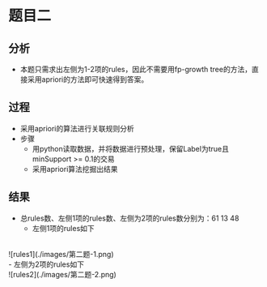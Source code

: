 # 题目二

## 分析
- 本题只需求出左侧为1-2项的rules，因此不需要用fp-growth tree的方法，直接采用apriori的方法即可快速得到答案。

## 过程
- 采用apriori的算法进行关联规则分析
- 步骤
	- 用python读取数据，并将数据进行预处理，保留Label为true且minSupport >= 0.1的交易
	- 采用apriori算法挖掘出结果

## 结果

- 总rules数、左侧1项的rules数、左侧为2项的rules数分别为：61 13 48
	- 左侧1项的rules如下
</br>	
	![rules1](./images/第二题-1.png)
</br>
	- 左侧为2项的rules如下
</br>
	![rules2](./images/第二题-2.png)
</br>
